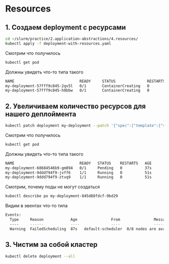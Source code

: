 # Resources

## 1. Создаем deployment с ресурсами

```bash
cd ~/slurm/practice/2.application-abstractions/4.resources/
kubectl apply -f deployment-with-resources.yaml
```

Смотрим что получилось

```bash
kubectl get pod
```

Должны увидеть что-то типа такого

```bash
NAME                             READY     STATUS              RESTARTS   AGE
my-deployment-57fff9c845-2qv5l   0/1       ContainerCreating   0          1s
my-deployment-57fff9c845-h8bbw   0/1       ContainerCreating   0          1s
```

## 2. Увеличиваем количество ресурсов для нашего деплоймента

```bash
kubectl patch deployment my-deployment --patch '{"spec":{"template":{"spec":{"containers":[{"name":"nginx","resources":{"requests":{"cpu":"10"},"limits":{"cpu":"10"}}}]}}}}'
```

Смотрим что получилось

```bash
kubectl get pod
```

Должны увидеть что-то типа такого

```bash
NAME                             READY   STATUS    RESTARTS   AGE
my-deployment-68684546b9-gm894   0/1     Pending   0          37s
my-deployment-9ddd794f9-jvff6    1/1     Running   0          51s
my-deployment-9ddd794f9-ztvq9    1/1     Running   0          51s
```

Смотрим, почему поды не могут создаться

```bash
kubectl describe po my-deployment-845d88fdcf-9bd29
```

Видим в эвентах что-то типа

```bash
Events:
  Type     Reason            Age               From               Message
  ----     ------            ----              ----               -------
  Warning  FailedScheduling  87s   default-scheduler  0/8 nodes are available: 8 Insufficient cpu.
```

## 3. Чистим за собой кластер

```bash
kubectl delete deployment --all
```

